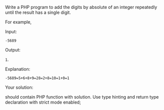 Write a PHP program to add the digits by absolute of an integer repeatedly until the result has a single digit. 

For example,

Input:

`-5689`

Output:

`1`.

Explanation:

`-5689=5+6+8+9=28=2+8=10=1+0=1`

Your solution:

should contain PHP function with solution. Use type hinting and return type declaration with strict mode enabled;
